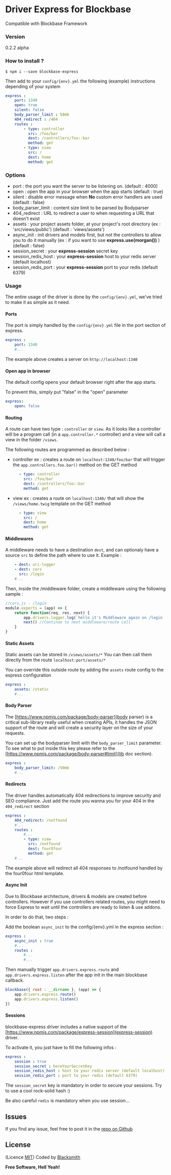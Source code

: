 # Driver Express for Blockbase
Compatible with Blockbase Framework

### Version
0.2.2 alpha

### How to install ?
```shell
$ npm i --save blockbase-express
```

Then add to your `config/{env}.yml` the following (example) instructions depending of your system
```yml
express :
    port: 1340
    open: true
    silent: false
    body_parser_limit : 50mb
    404_redirect : /404
    routes :
        - type: controller
          src: /foo/bar
          dest: /controllers/foo::bar
          method: get
        - type: view
          src: /
          dest: home
          method: get
```

### Options

- port : the port you want the server to be listening on. (default : 4000)
- open : open the app in your browser when the app starts (default : true)
- silent : disable error message when __No__ custom error handlers are used (default : false)
- body_parser_limit : content size limit to be parsed by Bodyparser
- 404_redirect : URL to redirect a user to when requesting a URL that doesn't exist
- assets : your project assets folder, at your project's root directory (ex : 'src/views/public') (default : 'views/assets')
- async_init : init drivers and models first, but not the controllers to allow you to do it manually (ex : if you want to use __express.use(morgan())__ ) (default : false)
- session_secret : your __express-session__ secret key
- session_redis_host : your __express-session__ host to your redis server (default localhost)
- session_redis_port : your __express-session__ port to your redis (default 6379)

### Usage
The entire usage of the driver is done by the `config/{env}.yml`, we've tried to make it as simple as it need.

#### Ports
The port is simply handled by the `config/{env}.yml` file in the port section of express.

```yml
express :
    port: 1340
    #...
```

The example above creates a server on `http://localhost:1340`

#### Open app in browser
The default config opens your default browser right after the app starts.

To prevent this, simply put "false" in the "open" parameter
```yml
express: 
    open: false
```



#### Routing
A route can have two type : `controller` or `view`.
As it looks like a controller will be a program call (in a `app.controller.*` controller) and a view will call a view in the folder `/views`.

The following routes are programmed as described below :

* controller
ex : creates a route on `localhost:1340/foo/bar` that will trigger the `app.controllers.foo.bar()` method on the GET method
```yml
      - type: controller
        src: /foo/bar
        dest: /controllers/foo::bar
        method: get
```

* view
ex : creates a route on `localhost:1340/` that will show the `/views/home.twig` template on the GET method
```yml
      - type: view
        src: /
        dest: home
        method: get
```

#### Middlewares

A middleware needs to have a destination `dest`, and can optionaly have a source `src` to define the path where to use it.
Example : 
```yaml
    - dest: uri-logger
    - dest: cors
      src: /login
    #...
```

Then, inside the /middleware folder, create a middleware using the following sample :
```js
//cors.js - /login
module.exports = (app) => {
    return function(req, res, next) {
        app.drivers.logger.log(`hello it's Middleware again on /login !`)
        next() //Continue to next middleware/route call
    }
}

```

#### Static Assets
Static assets can be stored in `/views/assets/*`
You can then call them directly from the route `localhost:port/assets/*`

You can override this outside route by adding the `assets` route config to the express configuration

```yml
express :
    assets: /static
    #...
```

#### Body Parser
The [https://www.npmjs.com/package/body-parser](body parser) is a critical sub-library really useful when creating APIs, it handles the JSON support of the route and will create a security layer on the size of your requests.

You can set up the bodyparser limit with the `body_parser_limit` parameter.
To see what to put inside this key please refer to the [https://www.npmjs.com/package/body-parser#limit](lib doc section).

```yml
express :
    body_parser_limit: /50mb
    #...
```

#### Redirects
The driver handles automatically 404 redirections to improve security and SEO compliance.
Just add the route you wanna you for your 404 in the `404_redirect` section

```yml
express :
    404_redirect: /notfound
    #...
    routes :
        #...
        - type: view
          src: /notfound
          dest: fourOfour
          method: get
    #...
```

The example above will redirect all 404 responses to /notfound handled by the four0four html template.

#### Async Init
Due to Blockbase architecture, drivers & models are created before controllers. However if you use controllers related routes, you might need to force Express to wait until the controllers are ready to listen & use addons.

In order to do that, two steps :

Add the boolean `async_init` to the config/{env}.yml in the express section :
```yml
express :
    async_init : true
    #...
    routes :
        #...
        #...
```

Then manually trigger `app.drivers.express.route` and `app.drivers.express.listen` after the app init in the main blockbase callback.
```js
blockbase({ root : __dirname }, (app) => {
    app.drivers.express.route()
    app.drivers.express.listen()
})
```

#### Sessions
blockbase-express driver includes a native support of the [https://www.npmjs.com/package/express-session](express-session) driver.

To activate it, you just have to fill the following infos :
```yml
express :
    session : true
    session_secret : hereYourSecretKey
    session_redis_host : host to your redis server (default localhost)
    session_redis_port : port to your redis (default 6379)
```

The `session_secret` key is mandatory in order to secure your sessions. Try to use a cool rock-solid hash :)

Be also careful `redis` is mandatory when you use session...

Issues
-
If you find any issue, feel free to post it in the [repo on Github](https://github.com/blacksmithstudio/blockbase-express/issues)

License
----
(Licence [MIT](https://github.com/blacksmithstudio/blockbase-express/blob/master/LICENCE))
Coded by [Blacksmith](https://www.blacksmith.studio)


**Free Software, Hell Yeah!**

[Node.js]:https://nodejs.org/en
[NPM]:https://www.npmjs.com
